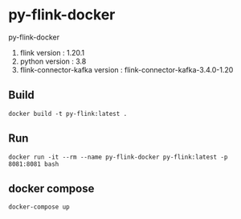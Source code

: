 # py-flink-docker
py-flink-docker

1. flink version : 1.20.1
2. python version : 3.8
3. flink-connector-kafka version : flink-connector-kafka-3.4.0-1.20

## Build
```shell
docker build -t py-flink:latest .
```

## Run
```shell
docker run -it --rm --name py-flink-docker py-flink:latest -p 8081:8081 bash
```

## docker compose
```shell
docker-compose up
```